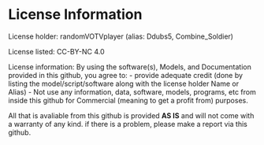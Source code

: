 # License Information

License holder: randomVOTVplayer (alias: Ddubs5, Combine_Soldier)

License listed: CC-BY-NC 4.0

License information: By using the software(s), Models, and Documentation  provided in this github, you agree to:
    - provide adequate credit (done by listing the model/script/software along with the license holder Name or Alias)
    - Not use any information, data, software, models, programs, etc from inside this github for Commercial (meaning to get a profit from) purposes.

All that is avaliable from this github is provided **AS IS** and will not come with a warranty of any kind. if there is a problem, please make a report via this github.